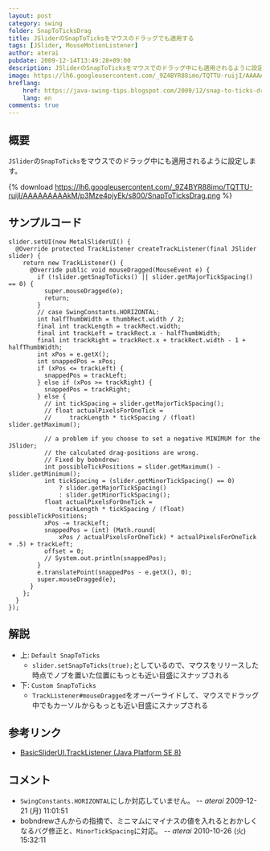 ```yaml
---
layout: post
category: swing
folder: SnapToTicksDrag
title: JSliderのSnapToTicksをマウスのドラッグでも適用する
tags: [JSlider, MouseMotionListener]
author: aterai
pubdate: 2009-12-14T13:49:28+09:00
description: JSliderのSnapToTicksをマウスでのドラッグ中にも適用されるように設定します。
image: https://lh6.googleusercontent.com/_9Z4BYR88imo/TQTTU-ruijI/AAAAAAAAAkM/p3Mze4pjyEk/s800/SnapToTicksDrag.png
hreflang:
    href: https://java-swing-tips.blogspot.com/2009/12/snap-to-ticks-drag-jslider.html
    lang: en
comments: true
---
```

## 概要
`JSlider`の`SnapToTicks`をマウスでのドラッグ中にも適用されるように設定します。

{% download https://lh6.googleusercontent.com/_9Z4BYR88imo/TQTTU-ruijI/AAAAAAAAAkM/p3Mze4pjyEk/s800/SnapToTicksDrag.png %}

## サンプルコード
<pre class="prettyprint"><code>slider.setUI(new MetalSliderUI() {
  @Override protected TrackListener createTrackListener(final JSlider slider) {
    return new TrackListener() {
      @Override public void mouseDragged(MouseEvent e) {
        if (!slider.getSnapToTicks() || slider.getMajorTickSpacing() == 0) {
          super.mouseDragged(e);
          return;
        }
        // case SwingConstants.HORIZONTAL:
        int halfThumbWidth = thumbRect.width / 2;
        final int trackLength = trackRect.width;
        final int trackLeft = trackRect.x - halfThumbWidth;
        final int trackRight = trackRect.x + trackRect.width - 1 + halfThumbWidth;
        int xPos = e.getX();
        int snappedPos = xPos;
        if (xPos &lt;= trackLeft) {
          snappedPos = trackLeft;
        } else if (xPos &gt;= trackRight) {
          snappedPos = trackRight;
        } else {
          // int tickSpacing = slider.getMajorTickSpacing();
          // float actualPixelsForOneTick =
          //     trackLength * tickSpacing / (float) slider.getMaximum();

          // a problem if you choose to set a negative MINIMUM for the JSlider;
          // the calculated drag-positions are wrong.
          // Fixed by bobndrew:
          int possibleTickPositions = slider.getMaximum() - slider.getMinimum();
          int tickSpacing = (slider.getMinorTickSpacing() == 0)
              ? slider.getMajorTickSpacing()
              : slider.getMinorTickSpacing();
          float actualPixelsForOneTick =
              trackLength * tickSpacing / (float) possibleTickPositions;
          xPos -= trackLeft;
          snappedPos = (int) (Math.round(
              xPos / actualPixelsForOneTick) * actualPixelsForOneTick + .5) + trackLeft;
          offset = 0;
          // System.out.println(snappedPos);
        }
        e.translatePoint(snappedPos - e.getX(), 0);
        super.mouseDragged(e);
      }
    };
  }
});
</code></pre>

## 解説
- 上: `Default SnapToTicks`
    - `slider.setSnapToTicks(true);`としているので、マウスをリリースした時点でノブを置いた位置にもっとも近い目盛にスナップされる
- 下: `Custom SnapToTicks`
    - `TrackListener#mouseDragged`をオーバーライドして、マウスでドラッグ中でもカーソルからもっとも近い目盛にスナップされる

<!-- dummy comment line for breaking list -->

## 参考リンク
- [BasicSliderUI.TrackListener (Java Platform SE 8)](https://docs.oracle.com/javase/jp/8/docs/api/javax/swing/plaf/basic/BasicSliderUI.TrackListener.html)

<!-- dummy comment line for breaking list -->

## コメント
- `SwingConstants.HORIZONTAL`にしか対応していません。 -- *aterai* 2009-12-21 (月) 11:01:51
- bobndrewさんからの指摘で、ミニマムにマイナスの値を入れるとおかしくなるバグ修正と、`MinorTickSpacing`に対応。 -- *aterai* 2010-10-26 (火) 15:32:11

<!-- dummy comment line for breaking list -->
